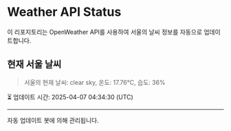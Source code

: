 
# Weather API Status

이 리포지토리는 OpenWeather API를 사용하여 서울의 날씨 정보를 자동으로 업데이트합니다.

## 현재 서울 날씨
> 서울의 현재 날씨: clear sky, 온도: 17.76°C, 습도: 36%

⏳ 업데이트 시간: 2025-04-07 04:34:30 (UTC)

---
자동 업데이트 봇에 의해 관리됩니다.
